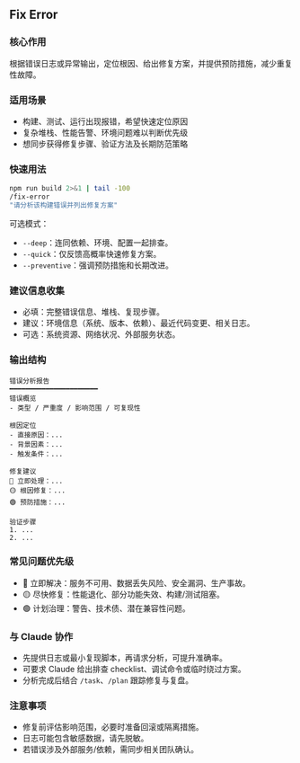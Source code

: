 ## Fix Error

### 核心作用
根据错误日志或异常输出，定位根因、给出修复方案，并提供预防措施，减少重复性故障。

### 适用场景
- 构建、测试、运行出现报错，希望快速定位原因
- 复杂堆栈、性能告警、环境问题难以判断优先级
- 想同步获得修复步骤、验证方法及长期防范策略

### 快速用法
```bash
npm run build 2>&1 | tail -100
/fix-error
"请分析该构建错误并列出修复方案"
```

可选模式：
- `--deep`：连同依赖、环境、配置一起排查。
- `--quick`：仅反馈高概率快速修复方案。
- `--preventive`：强调预防措施和长期改进。

### 建议信息收集
- 必填：完整错误信息、堆栈、复现步骤。
- 建议：环境信息（系统、版本、依赖）、最近代码变更、相关日志。
- 可选：系统资源、网络状况、外部服务状态。

### 输出结构
```
错误分析报告
━━━━━━━━━━━━━━━━━━━━━━
错误概览
- 类型 / 严重度 / 影响范围 / 可复现性

根因定位
- 直接原因：...
- 背景因素：...
- 触发条件：...

修复建议
🔴 立即处理：...
🟡 根因修复：...
🟢 预防措施：...

验证步骤
1. ...
2. ...
```

### 常见问题优先级
- 🔴 立即解决：服务不可用、数据丢失风险、安全漏洞、生产事故。
- 🟡 尽快修复：性能退化、部分功能失效、构建/测试阻塞。
- 🟢 计划治理：警告、技术债、潜在兼容性问题。

### 与 Claude 协作
- 先提供日志或最小复现脚本，再请求分析，可提升准确率。
- 可要求 Claude 给出排查 checklist、调试命令或临时绕过方案。
- 分析完成后结合 `/task`、`/plan` 跟踪修复与复盘。

### 注意事项
- 修复前评估影响范围，必要时准备回滚或隔离措施。
- 日志可能包含敏感数据，请先脱敏。
- 若错误涉及外部服务/依赖，需同步相关团队确认。
